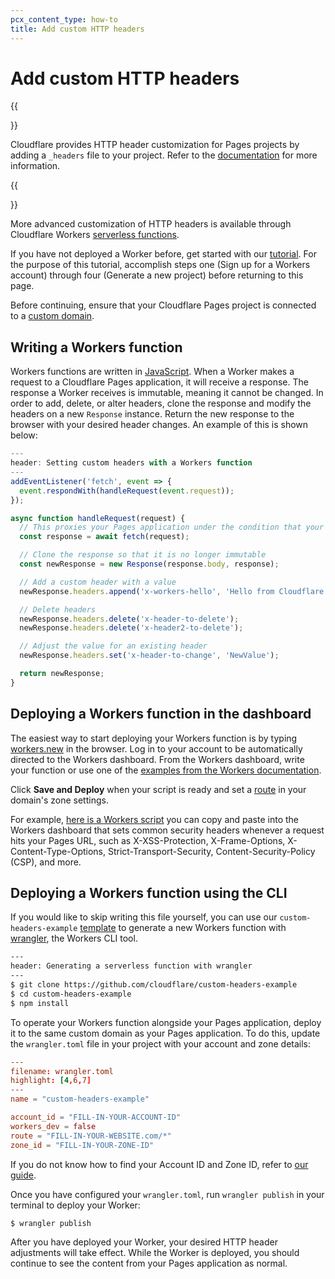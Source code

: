 ```yaml
---
pcx_content_type: how-to
title: Add custom HTTP headers
---
```


# Add custom HTTP headers

{{<Aside type="note">}}

Cloudflare provides HTTP header customization for Pages projects by adding a `_headers` file to your project. Refer to the [documentation](/pages/platform/headers/) for more information.

{{</Aside>}}

More advanced customization of HTTP headers is available through Cloudflare Workers [serverless functions](https://www.cloudflare.com/learning/serverless/what-is-serverless/).

If you have not deployed a Worker before, get started with our [tutorial](/workers/get-started/guide/). For the purpose of this tutorial, accomplish steps one (Sign up for a Workers account) through four (Generate a new project) before returning to this page.

Before continuing, ensure that your Cloudflare Pages project is connected to a [custom domain](/pages/get-started/#adding-a-custom-domain).

## Writing a Workers function

Workers functions are written in [JavaScript](https://www.cloudflare.com/learning/serverless/serverless-javascript/). When a Worker makes a request to a Cloudflare Pages application, it will receive a response. The response a Worker receives is immutable, meaning it cannot be changed. In order to add, delete, or alter headers, clone the response and modify the headers on a new `Response` instance. Return the new response to the browser with your desired header changes. An example of this is shown below:

```js
---
header: Setting custom headers with a Workers function
---
addEventListener('fetch', event => {
  event.respondWith(handleRequest(event.request));
});

async function handleRequest(request) {
  // This proxies your Pages application under the condition that your Worker script is deployed on the same custom domain as your Pages project
  const response = await fetch(request);

  // Clone the response so that it is no longer immutable
  const newResponse = new Response(response.body, response);

  // Add a custom header with a value
  newResponse.headers.append('x-workers-hello', 'Hello from Cloudflare Workers');

  // Delete headers
  newResponse.headers.delete('x-header-to-delete');
  newResponse.headers.delete('x-header2-to-delete');

  // Adjust the value for an existing header
  newResponse.headers.set('x-header-to-change', 'NewValue');

  return newResponse;
}
```

## Deploying a Workers function in the dashboard

The easiest way to start deploying your Workers function is by typing [workers.new](https://workers.new/) in the browser. Log in to your account to be automatically directed to the Workers dashboard. From the Workers dashboard, write your function or use one of the [examples from the Workers documentation](/workers/examples/).

Click **Save and Deploy** when your script is ready and set a [route](/workers/platform/triggers/routes/) in your domain's zone settings.

For example, [here is a Workers script](/workers/examples/security-headers/) you can copy and paste into the Workers dashboard that sets common security headers whenever a request hits your Pages URL, such as X-XSS-Protection, X-Frame-Options, X-Content-Type-Options, Strict-Transport-Security, Content-Security-Policy (CSP), and more.

## Deploying a Workers function using the CLI

If you would like to skip writing this file yourself, you can use our `custom-headers-example` [template](https://github.com/codewithkristian/custom-headers-example) to generate a new Workers function with [wrangler](/workers/wrangler/install-and-update/), the Workers CLI tool.

```sh
---
header: Generating a serverless function with wrangler
---
$ git clone https://github.com/cloudflare/custom-headers-example
$ cd custom-headers-example
$ npm install
```

To operate your Workers function alongside your Pages application, deploy it to the same custom domain as your Pages application. To do this, update the `wrangler.toml` file in your project with your account and zone details:

```toml
---
filename: wrangler.toml
highlight: [4,6,7]
---
name = "custom-headers-example"

account_id = "FILL-IN-YOUR-ACCOUNT-ID"
workers_dev = false
route = "FILL-IN-YOUR-WEBSITE.com/*"
zone_id = "FILL-IN-YOUR-ZONE-ID"
```

If you do not know how to find your Account ID and Zone ID, refer to [our guide](/fundamentals/get-started/basic-tasks/find-account-and-zone-ids/).

Once you have configured your `wrangler.toml`, run `wrangler publish` in your terminal to deploy your Worker:

```sh
$ wrangler publish
```

After you have deployed your Worker, your desired HTTP header adjustments will take effect. While the Worker is deployed, you should continue to see the content from your Pages application as normal.
